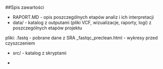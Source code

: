 ##Spis zawartości

- RAPORT.MD - opis poszczególnych etapów analiz i ich interpretacji
- data/ - katalog z outputami (pliki VCF, wizualizacje, raporty, logi) z poszczególnych etapów projektu

pliki: .fastq - pobrane dane z SRA
        _fastqc_preclean.html - wykresy przed czyszczeniem

- src/ - katalog z skryptami


- 